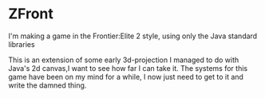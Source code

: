 ZFront
======

I'm making a game in the Frontier:Elite 2 style, using only the Java standard libraries

This is an extension of some early 3d-projection I managed to do with Java's 2d canvas,I want to see how far I can take it. The systems for this game have been on my mind for a while, I now just need to get to it and write the damned thing.
